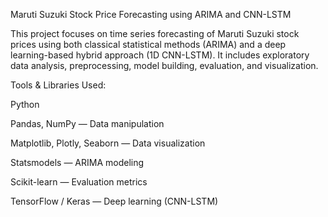 Maruti Suzuki Stock Price Forecasting using ARIMA and CNN-LSTM

This project focuses on time series forecasting of Maruti Suzuki stock prices using both classical statistical methods (ARIMA) and a deep learning-based hybrid approach (1D CNN-LSTM). It includes exploratory data analysis, preprocessing, model building, evaluation, and visualization.

Tools & Libraries Used:

Python

Pandas, NumPy — Data manipulation

Matplotlib, Plotly, Seaborn — Data visualization

Statsmodels — ARIMA modeling

Scikit-learn — Evaluation metrics

TensorFlow / Keras — Deep learning (CNN-LSTM)
